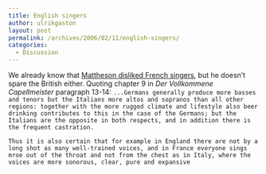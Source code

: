 ```yaml
---
title: English singers
author: ulrikgaston
layout: post
permalink: /archives/2006/02/11/english-singers/
categories:
  - Discussion
---
```

We already know that [Mattheson disliked French singers][1], but he doesn&#8217;t spare the British either. Quoting chapter 9 in *Der Vollkommene Capellmeister* paragraph 13-14: `...Germans generally produce more basses and tenors but the Italians more altos and sopranos than all other regions: together with the more rugged climate and lifestyle also beer drinking contributes to this in the case of the Germans; but the Italians are the opposite in both respects, and in addition there is the frequent castration.`

 `Thus it is also certain that for example in England there are not by a long shot as many well-trained voices, and in France everyone sings mroe out of the throat and not from the chest as in Italy, where the voices are more sonorous, clear, pure and expansive`

 [1]: /archives/2006/01/10/on-french-singers/